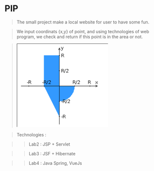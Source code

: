 # PIP
>The small project make a local website for user to have some fun.

>We input coordinats {x,y} of point, and using technologies of web program, we check and return if this point is in the area or not.


> ![alt text](https://github.com/0123456hahaha0123456/PIP/blob/master/git_pip.png)


>Technologies : 

>>Lab2 : JSP + Servlet
  
>>Lab3 : JSF + Hibernate
  
>>Lab4 : Java Spring, VueJs
